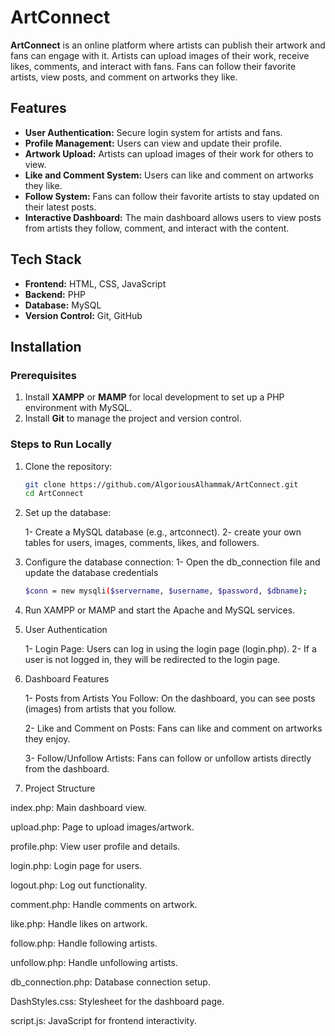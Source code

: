# ArtConnect

**ArtConnect** is an online platform where artists can publish their artwork and fans can engage with it. Artists can upload images of their work, receive likes, comments, and interact with fans. Fans can follow their favorite artists, view posts, and comment on artworks they like.

## Features

- **User Authentication:** Secure login system for artists and fans.
- **Profile Management:** Users can view and update their profile.
- **Artwork Upload:** Artists can upload images of their work for others to view.
- **Like and Comment System:** Users can like and comment on artworks they like.
- **Follow System:** Fans can follow their favorite artists to stay updated on their latest posts.
- **Interactive Dashboard:** The main dashboard allows users to view posts from artists they follow, comment, and interact with the content.

## Tech Stack

- **Frontend:** HTML, CSS, JavaScript
- **Backend:** PHP
- **Database:** MySQL
- **Version Control:** Git, GitHub

## Installation

### Prerequisites

1. Install **XAMPP** or **MAMP** for local development to set up a PHP environment with MySQL.
2. Install **Git** to manage the project and version control.

### Steps to Run Locally

1. Clone the repository:
   ```bash
   git clone https://github.com/AlgoriousAlhammak/ArtConnect.git
   cd ArtConnect
2. Set up the database:

    1- Create a MySQL database (e.g., artconnect).
    2- create your own tables for users, images, comments, likes, and followers.
3. Configure the database connection:
     1- Open the db_connection file and update the database credentials
   ```bash
   $conn = new mysqli($servername, $username, $password, $dbname);

4. Run XAMPP or MAMP and start the Apache and MySQL services.
5. User Authentication
   
   1- Login Page: Users can log in using the login page (login.php).
   2- If a user is not logged in, they will be redirected to the login page.

7. Dashboard Features
   
   1- Posts from Artists You Follow: On the dashboard, you can see posts (images) from artists that you follow.
   
   2- Like and Comment on Posts: Fans can like and comment on artworks they enjoy.
   
   3- Follow/Unfollow Artists: Fans can follow or unfollow artists directly from the dashboard.
   
9. Project Structure
   
  index.php: Main dashboard view.
  
  upload.php: Page to upload images/artwork.
  
  profile.php: View user profile and details.
  
  login.php: Login page for users.
  
  logout.php: Log out functionality.
  
  comment.php: Handle comments on artwork.
  
  like.php: Handle likes on artwork.
  
  follow.php: Handle following artists.
  
  unfollow.php: Handle unfollowing artists.
  
  db_connection.php: Database connection setup.
  
  DashStyles.css: Stylesheet for the dashboard page.
  
  script.js: JavaScript for frontend interactivity.
